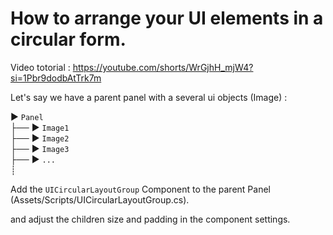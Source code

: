 # How to arrange your UI elements in a circular form.

Video totorial : https://youtube.com/shorts/WrGjhH_mjW4?si=1Pbr9dodbAtTrk7m

Let's say we have a parent panel with a several ui objects (Image) :

► `Panel`<br>
├── ► `Image1`<br>
├── ► `Image2`<br>
├── ► `Image3`<br>
├── ► `...`<br>
┊

Add the `UICircularLayoutGroup` Component to the parent Panel (Assets/Scripts/UICircularLayoutGroup.cs).

and adjust the children size and padding in the component settings.
